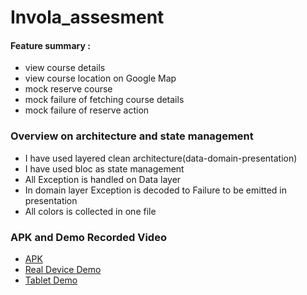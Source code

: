 # Invola_assesment
#### Feature summary :
- view course details 
- view course location on Google Map
- mock reserve course 
- mock failure of fetching course details
- mock failure of reserve action


### Overview on architecture and state management
- I have used layered clean architecture(data-domain-presentation)
- I have used bloc as state management
- All Exception is handled on Data layer 
- In domain layer Exception is decoded to Failure to be emitted in presentation
- All colors is collected in one file
 
### APK and Demo Recorded Video
- [APK](https://drive.google.com/file/d/1c8a5bzy0FtjJIPKcoakrhbJRStm65NPT/view?usp=sharing)
- [Real Device Demo](https://drive.google.com/file/d/1NAuFKr5KLXK8qP6Znw9KdGTE70kj8v3k/view?usp=sharing)
- [Tablet Demo](https://drive.google.com/file/d/1NUrDK__7sfbB9naKkGabl_AO6X45OPdX/view?usp=sharing)

